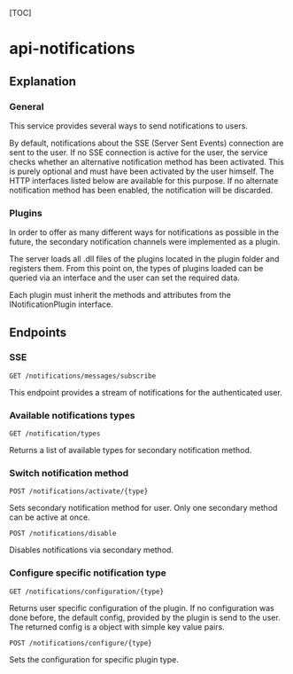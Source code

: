 [TOC]

# api-notifications

## Explanation

### General

This service provides several ways to send notifications to users.

By default, notifications about the SSE (Server Sent Events) connection are sent to the user.
If no SSE connection is active for the user, the service checks whether an alternative notification method has been activated.
This is purely optional and must have been activated by the user himself. The HTTP interfaces listed below are available for this purpose.
If no alternate notification method has been enabled, the notification will be discarded.

### Plugins

In order to offer as many different ways for notifications as possible in the future, the secondary notification channels were implemented as a plugin.

The server loads all .dll files of the plugins located in the plugin folder and registers them. From this point on, the types of plugins loaded can be queried via an interface and the user can set the required data.

Each plugin must inherit the methods and attributes from the INotificationPlugin interface.

## Endpoints

### SSE
`GET /notifications/messages/subscribe`

This endpoint provides a stream of notifications for the authenticated user.

### Available notifications types

`GET /notification/types`

Returns a list of available types for secondary notification method.

### Switch notification method

`POST /notifications/activate/{type}`

Sets secondary notification method for user. Only one secondary method can be active at once.

`POST /notifications/disable`

Disables notifications via secondary method.

### Configure specific notification type

`GET /notifications/configuration/{type}`

Returns user specific configuration of the plugin. If no configuration was done before, the default config, provided by the plugin is send to the user.
The returned config is a object with simple key value pairs.

`POST /notifications/configure/{type}`

Sets the configuration for specific plugin type.
